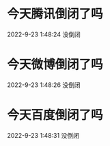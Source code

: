 # 今天腾讯倒闭了吗

2022-9-23 1:48:24 没倒闭

# 今天微博倒闭了吗

2022-9-23 1:48:26 没倒闭

# 今天百度倒闭了吗

2022-9-23 1:48:31 没倒闭

